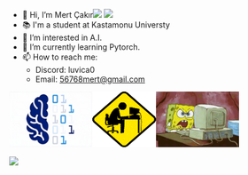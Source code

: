 - 👋 Hi, I’m Mert Çakır<img src="https://media.tenor.com/kRszz0WuOXYAAAAi/bongo-fox.gif" width="50"></h2> <img src="https://media.tenor.com/TuDbQ79kuPQAAAAi/fox-sunday.gif" width="50">
- 📚 I'm a student at Kastamonu Universty
- 👀 I’m interested in A.I.
- 🌱 I’m currently learning Pytorch.
- 📫 How to reach me:
   - Discord: luvica0
   - Email: 56768mert@gmail.com



<img src="https://github.com/MERT-CKR/MERT-CKR/blob/main/brain.gif?raw=true" style="height: 100px; width: 150px;"><img src="https://github.com/MERT-CKR/MERT-CKR/blob/main/cmpt.gif?raw=true" style="height: 100px; width: 115px;"><img src="https://github.com/MERT-CKR/MERT-CKR/blob/main/fire.gif?raw=true" style="height: 100px; width: 150px;">





![](https://komarev.com/ghpvc/?username=MERT-CKR&color=ff69b4&style=plastic?labelColor=7D898B)



